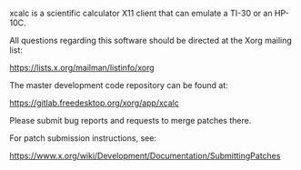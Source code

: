 xcalc is a scientific calculator X11 client that can emulate a TI-30
or an HP-10C.

All questions regarding this software should be directed at the
Xorg mailing list:

  https://lists.x.org/mailman/listinfo/xorg

The master development code repository can be found at:

  https://gitlab.freedesktop.org/xorg/app/xcalc

Please submit bug reports and requests to merge patches there.

For patch submission instructions, see:

  https://www.x.org/wiki/Development/Documentation/SubmittingPatches

